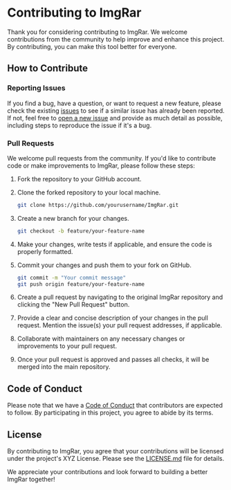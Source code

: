 # Contributing to ImgRar

Thank you for considering contributing to ImgRar. We welcome contributions from the community to help improve and enhance this project. By contributing, you can make this tool better for everyone.

## How to Contribute

### Reporting Issues

If you find a bug, have a question, or want to request a new feature, please check the existing [issues](https://github.com/yourusername/ImgRar/issues) to see if a similar issue has already been reported. If not, feel free to [open a new issue](https://github.com/yourusername/ImgRar/issues/new) and provide as much detail as possible, including steps to reproduce the issue if it's a bug.

### Pull Requests

We welcome pull requests from the community. If you'd like to contribute code or make improvements to ImgRar, please follow these steps:

1. Fork the repository to your GitHub account.
2. Clone the forked repository to your local machine.

   ```sh
   git clone https://github.com/yourusername/ImgRar.git
   ```

3. Create a new branch for your changes.

   ```sh
   git checkout -b feature/your-feature-name
   ```

4. Make your changes, write tests if applicable, and ensure the code is properly formatted.

5. Commit your changes and push them to your fork on GitHub.

   ```sh
   git commit -m "Your commit message"
   git push origin feature/your-feature-name
   ```

6. Create a pull request by navigating to the original ImgRar repository and clicking the "New Pull Request" button.

7. Provide a clear and concise description of your changes in the pull request. Mention the issue(s) your pull request addresses, if applicable.

8. Collaborate with maintainers on any necessary changes or improvements to your pull request.

9. Once your pull request is approved and passes all checks, it will be merged into the main repository.

## Code of Conduct

Please note that we have a [Code of Conduct](CODE_OF_CONDUCT.md) that contributors are expected to follow. By participating in this project, you agree to abide by its terms.

## License

By contributing to ImgRar, you agree that your contributions will be licensed under the project's XYZ License. Please see the [LICENSE.md](LICENSE.md) file for details.

We appreciate your contributions and look forward to building a better ImgRar together!
```
